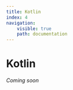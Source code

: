```yaml
---
title: Kotlin
index: 4
navigation:
    visible: true
    path: documentation
---
```


# Kotlin

_Coming soon_